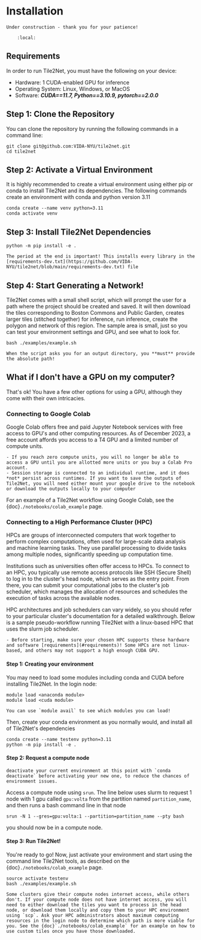 # Installation

<!-- In-depth installation details - including environment creation and interaction with high-performance computing clusters -->

```{warning}
Under construction - thank you for your patience!
```

```{contents}
    :local:
```

## Requirements

In order to run Tile2Net, you must have the following on your device:

- Hardware: 1 CUDA-enabled GPU for inference
- Operating System: Linux, Windows, or MacOS
- Software:  ***CUDA==11.7, Python==3.10.9, pytorch==2.0.0***

## Step 1: Clone the Repository

You can clone the repository by running the following commands in a command line:
```
git clone git@github.com:VIDA-NYU/tile2net.git
cd tile2net
```

## Step 2: Activate a Virtual Environment

It is highly recommended to create a virtual environment using either pip or conda to install Tile2Net and its
dependencies. The following commands create an environment with conda and python version 3.11

```
conda create --name venv python=3.11
conda activate venv
```

## Step 3: Install Tile2Net Dependencies

```
python -m pip install -e .
```

```{note}
The period at the end is important! This installs every library in the [requirements-dev.txt](https://github.com/VIDA-NYU/tile2net/blob/main/requirements-dev.txt) file
```

## Step 4: Start Generating a Network!


Tile2Net comes with a small shell script, which will prompt the user for a path where the project should be created and saved. It will then download the tiles corresponding to Boston Commons and Public Garden, creates larger tiles (stitched together) for inference, run inference, create the polygon and network of this region. The sample area is small, just so you can test your environment settings and GPU, and see what to look for.

```
bash ./examples/example.sh 
```

```{note}
When the script asks you for an output directory, you **must** provide the absolute path!
```

## What if I don't have a GPU on my computer?

That's ok! You have a few other options for using a GPU, although they come with their own intricacies.

### Connecting to Google Colab

Google Colab offers free and paid Jupyter Notebook services with free access to GPU's and other computing resources. As of December 2023, a free account affords you access to a T4 GPU and a limited number of compute units. 

```{warning}
- If you reach zero compute units, you will no longer be able to access a GPU until you are allotted more units or you buy a Colab Pro account.
- Session storage is connected to an individual runtime, and it does *not* persist across runtimes. If you want to save the outputs of Tile2Net, you will need either mount your google drive to the notebook or download the outputs locally to your computer
```

For an example of a Tile2Net workflow using Google Colab, see the {doc}`./notebooks/colab_example` page.

### Connecting to a High Performance Cluster (HPC)

HPCs are groups of interconnected computers that work together to perform complex computations, often used for large-scale data analysis and machine learning tasks. They use parallel processing to divide tasks among multiple nodes, significantly speeding up computation time.

Institutions such as universities often offer access to HPCs. To connect to an HPC, you typically use remote access protocols like SSH (Secure Shell) to log in to the cluster's head node, which serves as the entry point. From there, you can submit your computational jobs to the cluster's job scheduler, which manages the allocation of resources and schedules the execution of tasks across the available nodes.

HPC architectures and job schedulers can vary widely, so you should refer to your particular cluster's documentation for a detailed walkthrough. Below is a sample pseudo-workflow running Tile2Net with a linux-based HPC that uses the slurm job scheduler.


```{warning}
- Before starting, make sure your chosen HPC supports these hardware and software [requirements](#requirements)! Some HPCs are not linux-based, and others may not support a high enough CUDA GPU. 
```

#### Step 1: Creating your environment

You may need to load some modules including conda and CUDA before installing Tile2Net. In the login node:

```
module load <anaconda module>
module load <cuda module>
```
```{note}
You can use `module avail` to see which modules you can load!
```

Then, create your conda environment as you normally would, and install all of Tile2Net's dependencies

```
conda create --name testenv python=3.11
python -m pip install -e .
```

#### Step 2: Request a compute node

```{warning}
deactivate your current environment at this point with `conda deactivate` before activating your new one, to reduce the chances of environment issues.
```

Access a compute node using `srun`. The line below uses slurm to request 1 node with 1 gpu called `gpu:volta` from the partition named `partition_name`, and then runs a bash command line in that node

```
srun -N 1 --gres=gpu:volta:1 --partition=partition_name --pty bash
```

you should now be in a compute node. 

#### Step 3: Run Tile2Net!

You're ready to go! Now, just activate your environment and start using the command line Tile2Net tools, as described on the {doc}`./notebooks/colab_example` page. 
```
source activate testenv
bash ./examples/example.sh
```

```{warning}
Some clusters give their compute nodes internet access, while others don't. If your compute node does not have internet access, you will need to either download the tiles you want to process in the head node, or download them locally and copy them to your HPC environment using `scp`. Ask your HPC administrators about maximum computing resources in the login node to determine which path is more viable for you. See the {doc}`./notebooks/colab_example` for an example on how to use custom tiles once you have those downloaded. 
```